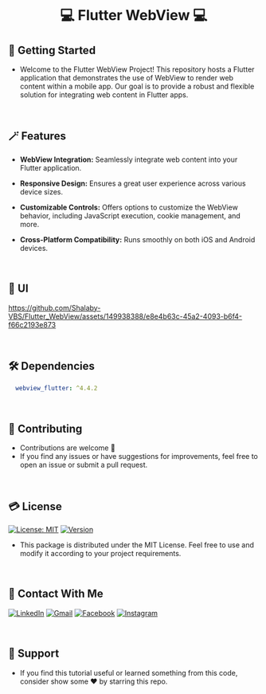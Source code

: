 # <div align="center">💻 Flutter WebView 💻</div>

## 🚀 Getting Started

- Welcome to the Flutter WebView Project! This repository hosts a Flutter application that demonstrates the use of WebView to render web content within a mobile app. Our goal is to provide a robust and flexible solution for integrating web content in Flutter apps.

<br/>

## 🪄 Features

- **WebView Integration:** Seamlessly integrate web content into your Flutter application.

- **Responsive Design:** Ensures a great user experience across various device sizes.

- **Customizable Controls:** Offers options to customize the WebView behavior, including JavaScript execution, cookie management, and more.

- **Cross-Platform Compatibility:** Runs smoothly on both iOS and Android devices.

<br/>

## 📱 UI

https://github.com/Shalaby-VBS/Flutter_WebView/assets/149938388/e8e4b63c-45a2-4093-b6f4-f66c2193e873

<br/>

## 🛠 Dependencies

```yaml
  webview_flutter: ^4.4.2
```

<br/>

## 🫴 Contributing

- Contributions are welcome 💜
- If you find any issues or have suggestions for improvements, feel free to open an issue or submit a pull request.

<br/>

## 💳 License

[![License: MIT](https://img.shields.io/badge/License-MIT-yellow.svg)](https://opensource.org/licenses/MIT)
[![Version](https://img.shields.io/badge/version-1.0.0-blue.svg)](https://github.com/Shalaby-VBS/Flutter_WebView)
- This package is distributed under the MIT License. Feel free to use and modify it according to your project requirements.

<br/>

## 🤝 Contact With Me

[![LinkedIn](https://img.shields.io/badge/LinkedIn-0077B5?style=for-the-badge&logo=linkedin&logoColor=white)](https://www.linkedin.com/in/ahmed-shalaby-21196521b/) 
[![Gmail](https://img.shields.io/badge/Gmail-333333?style=for-the-badge&logo=gmail&logoColor=red)](https://www.shalaby.vbs@gmail.com)
[![Facebook](https://img.shields.io/badge/Facebook-0077B5?style=for-the-badge&logo=facebook&logoColor=white)](https://www.facebook.com/profile.php?id=100093012790432&mibextid=hIlR13)
[![Instagram](https://img.shields.io/badge/Instagram-E4405F?style=for-the-badge&logo=instagram&logoColor=white)](https://www.instagram.com/sh4l4by/)

<br/>

## 💖 Support

- If you find this tutorial useful or learned something from this code, consider show some ❤️ by starring this repo.

